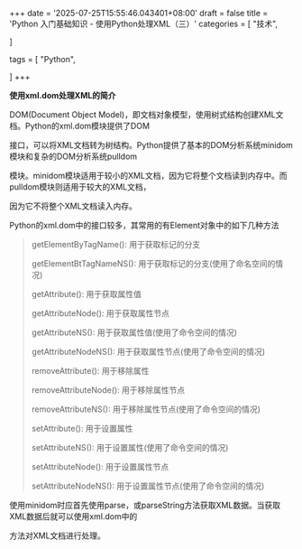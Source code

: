 +++
date = '2025-07-25T15:55:46.043401+08:00'
draft = false
title = 'Python 入门基础知识 - 使用Python处理XML（三）'
categories = [
    "技术",

]

tags = [
    "Python",

]
+++

**使用xml.dom处理XML的简介**

DOM(Document Object Model)，即文档对象模型，使用树式结构创建XML文档。Python的xml.dom模块提供了DOM

接口，可以将XML文档转为树结构。Python提供了基本的DOM分析系统minidom模块和复杂的DOM分析系统pulldom

模块。minidom模块适用于较小的XML文档，因为它将整个文档读到内存中。而pulldom模块则适用于较大的XML文档，

因为它不将整个XML文档读入内存。

Python的xml.dom中的接口较多，其常用的有Element对象中的如下几种方法

> getElementByTagName(): 用于获取标记的分支
>
> getElementBtTagNameNS(): 用于获取标记的分支(使用了命名空间的情况)
>
> getAttribute(): 用于获取属性值
>
> getAttributeNode(): 用于获取属性节点
>
> getAttributeNS(): 用于获取属性值(使用了命令空间的情况)
>
> getAttributeNodeNS(): 用于获取属性节点(使用了命令空间的情况)
>
> removeAttribute(): 用于移除属性
>
> removeAttributeNode(): 用于移除属性节点
>
> removeAttributeNS(): 用于移除属性节点(使用了命令空间的情况)
>
> setAttribute(): 用于设置属性
>
> setAttributeNS(): 用于设置属性(使用了命令空间的情况)
>
> setAttributeNode(): 用于设置属性节点
>
> setAttributeNodeNS(): 用于设置属性节点(使用了命令空间的情况)

使用minidom时应首先使用parse，或parseString方法获取XML数据。当获取XML数据后就可以使用xml.dom中的

方法对XML文档进行处理。

